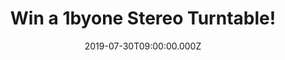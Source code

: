 ---
campaign-uuid: "c-a695f33c-702b-4578-8e7c-c5d0001b240a"
type: "Competition"
category: "Technology"
date: "2019-07-30T09:00:00.000Z"
end-date: "2019-08-30T23:59:00.000Z"
disable-form: false
is_promoted: false
has_entry_page: true
title: "Win a 1byone Stereo Turntable!"
competition-description: "<p>We have on our hands an amazing 1byone 3-Speed Stereo\
  \ Turntable to one lucky member to win. At 1 By One, their goal is to make a turntable\
  \ whose styling and wooden finish harkens back to the turntables of the 1930s and\
  \ 40s and whose belt-drive operation absorbs motor vibrations and noise. Liking\
  \ what youre hearing?</p>\n<p>Get ready to enjoy your vinyl collection by the chance\
  \ of winning this amazing turntable.</p>\n"
hero-header: "Win a 1byone Stereo Turntable!"
terms-confirmation: "N/A"
banner-img: "https://assets.expresslyapp.com/asset-4e3463ac-dc32-486b-be64-83b458bbfca6.jpg"
logo-left-href: "aaa.nme.com"
logo-left-image: "https://assets.expresslyapp.com/asset-49b10cb1-cd57-4b9b-a8ef-0eb582ca6c5b.jpg"
logo-left-title: "NMEAAA"
bg-image-hero: "https://assets.expresslyapp.com/asset-284dc856-3a4d-42fc-b216-595e7a5bc949.jpg"
bg-image-first: "https://assets.expresslyapp.com/asset-1702efd4-c333-483f-8138-758ddd8e105b.jpg"
section1-content: "<p>With an integrated modern technology such as Vinyl-MP3 recording,\
  \ you can take your classic albums with you anywhere, any time. Finally, connect\
  \ your own home stereo system to the turntable using RCA line-out or listen using\
  \ the integrated speakers.</p>\n<p>Putting vinyl on turntables is more than just\
  \ playing music; it's producing a unique physical and auditory connection to the\
  \ classic eras of music past.</p>\n<p>Enter the form below for a chance to win it\
  \ now.</p>\n"
entry-title: "Win a 1byone Stereo Turntable!"
entry-content: "<p>Enter the draw to win  a 1byone Stereo Turntable by completing\
  \ the form below before 23:59 on the 29th of August 2019.</p>\n"
has-winner: true
winner-title: "CONGRATULATIONS  to Amanda R. who won this incredible turntable!"
winner-banner: "https://assets.expresslyapp.com/asset-bde5a482-dacc-48c8-be20-d7405b7a9013.jpg"
prize-description: "A 1byone Stereo Turntable."
special-conditions: "Multiple entries are allowed up to one every day.\r\n\r\nThis\
  \ competition is also available on: http://club.expressly.io/competitons/speed-stereo-turntable"
country-restrictions:
- "GB"
---